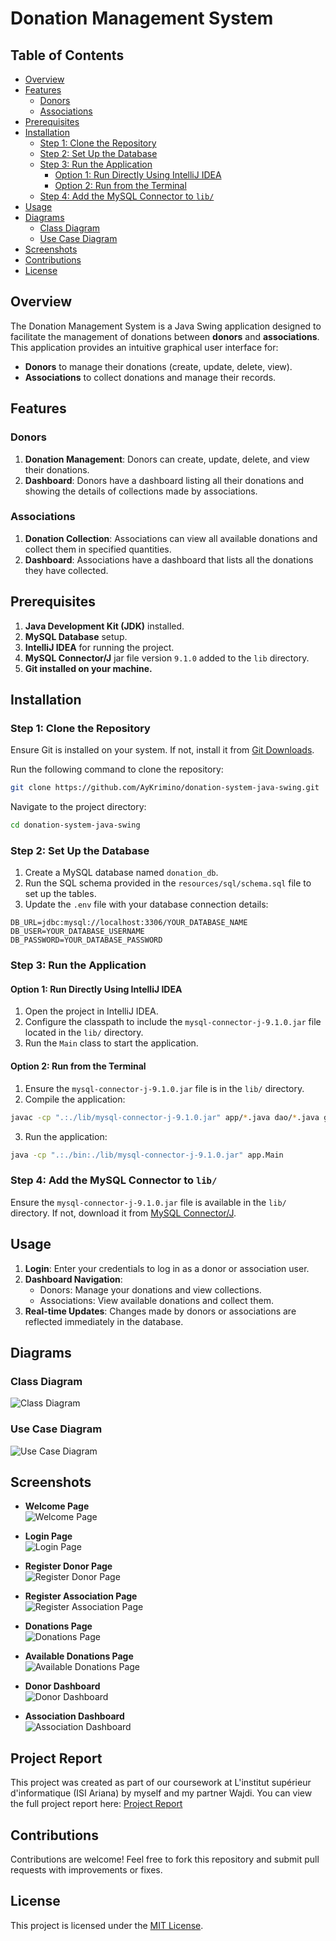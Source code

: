 # Donation Management System

## Table of Contents
- [Overview](#overview)
- [Features](#features)
  - [Donors](#donors)
  - [Associations](#associations)
- [Prerequisites](#prerequisites)
- [Installation](#installation)
  - [Step 1: Clone the Repository](#step-1-clone-the-repository)
  - [Step 2: Set Up the Database](#step-2-set-up-the-database)
  - [Step 3: Run the Application](#step-3-run-the-application)
    - [Option 1: Run Directly Using IntelliJ IDEA](#option-1-run-directly-using-intellij-idea)
    - [Option 2: Run from the Terminal](#option-2-run-from-the-terminal)
  - [Step 4: Add the MySQL Connector to `lib/`](#step-4-add-the-mysql-connector-to-lib)
- [Usage](#usage)
- [Diagrams](#diagrams)
  - [Class Diagram](#class-diagram)
  - [Use Case Diagram](#use-case-diagram)
- [Screenshots](#screenshots)
- [Contributions](#contributions)
- [License](#license)

## Overview
The Donation Management System is a Java Swing application designed to facilitate the management of donations between **donors** and **associations**. This application provides an intuitive graphical user interface for:

- **Donors** to manage their donations (create, update, delete, view).
- **Associations** to collect donations and manage their records.

## Features
### Donors
1. **Donation Management**: Donors can create, update, delete, and view their donations.
2. **Dashboard**: Donors have a dashboard listing all their donations and showing the details of collections made by associations.

### Associations
1. **Donation Collection**: Associations can view all available donations and collect them in specified quantities.
2. **Dashboard**: Associations have a dashboard that lists all the donations they have collected.

## Prerequisites
1. **Java Development Kit (JDK)** installed.
2. **MySQL Database** setup.
3. **IntelliJ IDEA** for running the project.
4. **MySQL Connector/J** jar file version `9.1.0` added to the `lib` directory.
5. **Git installed on your machine.**

## Installation

### Step 1: Clone the Repository

Ensure Git is installed on your system. If not, install it from [Git Downloads](https://git-scm.com/downloads).

Run the following command to clone the repository:

```bash
git clone https://github.com/AyKrimino/donation-system-java-swing.git
```

Navigate to the project directory:

```bash
cd donation-system-java-swing
```

### Step 2: Set Up the Database

1. Create a MySQL database named `donation_db`.
2. Run the SQL schema provided in the `resources/sql/schema.sql` file to set up the tables.
3. Update the `.env` file with your database connection details:

```
DB_URL=jdbc:mysql://localhost:3306/YOUR_DATABASE_NAME
DB_USER=YOUR_DATABASE_USERNAME
DB_PASSWORD=YOUR_DATABASE_PASSWORD
```

### Step 3: Run the Application

#### Option 1: Run Directly Using IntelliJ IDEA

1. Open the project in IntelliJ IDEA.
2. Configure the classpath to include the `mysql-connector-j-9.1.0.jar` file located in the `lib/` directory.
3. Run the `Main` class to start the application.

#### Option 2: Run from the Terminal

1. Ensure the `mysql-connector-j-9.1.0.jar` file is in the `lib/` directory.
2. Compile the application:

```bash
javac -cp ".:./lib/mysql-connector-j-9.1.0.jar" app/*.java dao/*.java gui/*.java models/*.java services/*.java utils/*.java -d bin/
```

3. Run the application:

```bash
java -cp ".:./bin:./lib/mysql-connector-j-9.1.0.jar" app.Main
```

### Step 4: Add the MySQL Connector to `lib/`

Ensure the `mysql-connector-j-9.1.0.jar` file is available in the `lib/` directory. If not, download it from [MySQL Connector/J](https://dev.mysql.com/downloads/connector/j/).

## Usage
1. **Login**: Enter your credentials to log in as a donor or association user.
2. **Dashboard Navigation**:
   - Donors: Manage your donations and view collections.
   - Associations: View available donations and collect them.
3. **Real-time Updates**: Changes made by donors or associations are reflected immediately in the database.

## Diagrams

### Class Diagram
![Class Diagram](diagrams/classDiagram.avif)

### Use Case Diagram
![Use Case Diagram](diagrams/useCaseDiagram.avif)

## Screenshots

- **Welcome Page** <br>
  ![Welcome Page](screenshots/welcome-page.avif)

- **Login Page** <br>
  ![Login Page](screenshots/login-page.avif)

- **Register Donor Page** <br>
  ![Register Donor Page](screenshots/register-donor.avif)

- **Register Association Page** <br>
  ![Register Association Page](screenshots/register-association.avif)

- **Donations Page** <br>
  ![Donations Page](screenshots/donations.avif)

- **Available Donations Page** <br>
  ![Available Donations Page](screenshots/available-donations.avif)

- **Donor Dashboard** <br>
  ![Donor Dashboard](screenshots/donor-dashboard.avif)

- **Association Dashboard** <br>
  ![Association Dashboard](screenshots/association-dashboard.avif)

## Project Report

This project was created as part of our coursework at L'institut supérieur d'informatique (ISI Ariana) by myself and my partner Wajdi. You can view the full project report here: [Project Report](https://docs.google.com/document/d/1jTIKGPCk7zFJRlhYqlZAtrCGzYiZfsAS3IcBJLnfScE/edit?tab=t.0)

## Contributions
Contributions are welcome! Feel free to fork this repository and submit pull requests with improvements or fixes.

## License
This project is licensed under the [MIT License](LICENSE).
